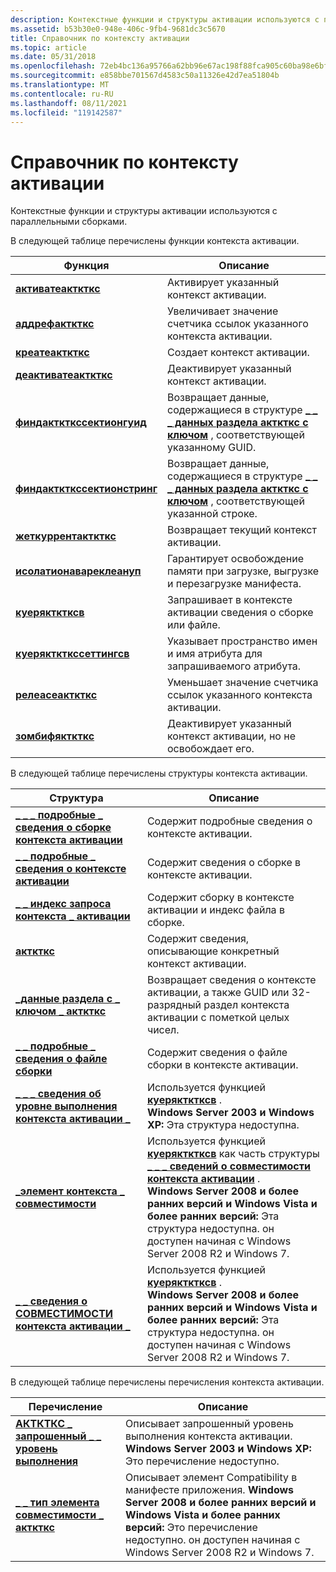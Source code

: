 ```yaml
---
description: Контекстные функции и структуры активации используются с параллельными сборками.
ms.assetid: b53b30e0-948e-406c-9fb4-9681dc3c5670
title: Справочник по контексту активации
ms.topic: article
ms.date: 05/31/2018
ms.openlocfilehash: 72eb4bc136a95766a62bb96e67ac198f88fca905c60ba98e6bf922ce65a36389
ms.sourcegitcommit: e858bbe701567d4583c50a11326e42d7ea51804b
ms.translationtype: MT
ms.contentlocale: ru-RU
ms.lasthandoff: 08/11/2021
ms.locfileid: "119142587"
---
```

# <a name="activation-context-reference"></a>Справочник по контексту активации

Контекстные функции и структуры активации используются с параллельными сборками.

В следующей таблице перечислены функции контекста активации.



| Функция                                                   | Описание                                                                                                                                             |
|------------------------------------------------------------|---------------------------------------------------------------------------------------------------------------------------------------------------------|
| [**активатеакткткс**](/windows/desktop/api/Winbase/nf-winbase-activateactctx)                   | Активирует указанный контекст активации.                                                                                                             |
| [**аддрефакткткс**](/windows/desktop/api/Winbase/nf-winbase-addrefactctx)                       | Увеличивает значение счетчика ссылок указанного контекста активации.                                                                                     |
| [**креатеакткткс**](/windows/desktop/api/Winbase/nf-winbase-createactctxa)                       | Создает контекст активации.                                                                                                                          |
| [**деактиватеакткткс**](/windows/desktop/api/Winbase/nf-winbase-deactivateactctx)               | Деактивирует указанный контекст активации.                                                                                                           |
| [**финдакткткссектионгуид**](/windows/desktop/api/Winbase/nf-winbase-findactctxsectionguid)     | Возвращает данные, содержащиеся в структуре [**\_ \_ \_ данных раздела акткткс с ключом**](/windows/win32/api/winbase/ns-winbase-actctx_section_keyed_data) , соответствующей указанному GUID.   |
| [**финдакткткссектионстринг**](/windows/desktop/api/Winbase/nf-winbase-findactctxsectionstringa) | Возвращает данные, содержащиеся в структуре [**\_ \_ \_ данных раздела акткткс с ключом**](/windows/win32/api/winbase/ns-winbase-actctx_section_keyed_data) , соответствующей указанной строке. |
| [**жеткуррентакткткс**](/windows/desktop/api/Winbase/nf-winbase-getcurrentactctx)               | Возвращает текущий контекст активации.                                                                                                                 |
| [**исолатионавареклеануп**](/previous-versions/windows/desktop/legacy/aa375204(v=vs.85))     | Гарантирует освобождение памяти при загрузке, выгрузке и перезагрузке манифеста.                                                                         |
| [**куеряктктксв**](/windows/desktop/api/Winbase/nf-winbase-queryactctxw)                       | Запрашивает в контексте активации сведения о сборке или файле.                                                                               |
| [**куерякткткссеттингсв**](/windows/desktop/api/Winbase/nf-winbase-queryactctxsettingsw)       | Указывает пространство имен и имя атрибута для запрашиваемого атрибута.                                                                      |
| [**релеасеакткткс**](/windows/desktop/api/Winbase/nf-winbase-releaseactctx)                     | Уменьшает значение счетчика ссылок указанного контекста активации.                                                                                     |
| [**зомбифякткткс**](/windows/desktop/api/Winbase/nf-winbase-zombifyactctx)                     | Деактивирует указанный контекст активации, но не освобождает его.                                                                               |



 

В следующей таблице перечислены структуры контекста активации.



| Структура                                                                                                        | Описание                                                                                                                                                                                                                                                                                                                                                                                  |
|------------------------------------------------------------------------------------------------------------------|----------------------------------------------------------------------------------------------------------------------------------------------------------------------------------------------------------------------------------------------------------------------------------------------------------------------------------------------------------------------------------------------|
| [**\_ \_ \_ подробные \_ сведения о сборке контекста активации**](/windows/desktop/api/Winnt/ns-winnt-activation_context_assembly_detailed_information) | Содержит подробные сведения о контексте активации.                                                                                                                                                                                                                                                                                                                                  |
| [**\_ \_ подробные \_ сведения о контексте активации**](/windows/desktop/api/Winnt/ns-winnt-activation_context_detailed_information)                    | Содержит сведения о сборке в контексте активации.                                                                                                                                                                                                                                                                                                                           |
| [**\_ \_ индекс запроса контекста \_ активации**](/windows/desktop/api/Winnt/ns-winnt-activation_context_query_index)                                      | Содержит сборку в контексте активации и индекс файла в сборке.                                                                                                                                                                                                                                                                                           |
| [**акткткс**](/windows/win32/api/winbase/ns-winbase-actctxa)                                                                                     | Содержит сведения, описывающие конкретный контекст активации.                                                                                                                                                                                                                                                                                                                           |
| [**\_данные раздела с \_ ключом \_ акткткс**](/windows/win32/api/winbase/ns-winbase-actctx_section_keyed_data)                                            | Возвращает сведения о контексте активации, а также GUID или 32-разрядный раздел контекста активации с пометкой целых чисел.                                                                                                                                                                                                                                                                   |
| [**\_ \_ подробные \_ сведения о файле сборки**](/windows/desktop/api/Winnt/ns-winnt-assembly_file_detailed_information)                              | Содержит сведения о файле сборки в контексте активации.                                                                                                                                                                                                                                                                                                                 |
| [**\_ \_ \_ сведения об уровне выполнения контекста активации \_**](/windows/desktop/api/Winnt/ns-winnt-activation_context_run_level_information)                 | Используется функцией [**куеряктктксв**](/windows/desktop/api/Winbase/nf-winbase-queryactctxw) .<br/> **Windows Server 2003 и Windows XP:** Эта структура недоступна.<br/>                                                                                                                                                                                                                                    |
| [**\_элемент контекста \_ совместимости**](/windows/desktop/api/Winnt/ns-winnt-compatibility_context_element)                                         | Используется функцией [**куеряктктксв**](/windows/desktop/api/Winbase/nf-winbase-queryactctxw) как часть структуры [**\_ \_ \_ сведений о совместимости контекста активации**](/windows/desktop/api/Winnt/ns-winnt-activation_context_compatibility_information) . <br/> **Windows Server 2008 и более ранних версий и Windows Vista и более ранних версий:** Эта структура недоступна. он доступен начиная с Windows Server 2008 R2 и Windows 7.<br/> |
| [**\_ \_ сведения о СОВМЕСТИМОСТИ контекста активации \_**](/windows/desktop/api/Winnt/ns-winnt-activation_context_compatibility_information)          | Используется функцией [**куеряктктксв**](/windows/desktop/api/Winbase/nf-winbase-queryactctxw) .<br/> **Windows Server 2008 и более ранних версий и Windows Vista и более ранних версий:** Эта структура недоступна. он доступен начиная с Windows Server 2008 R2 и Windows 7.<br/>                                                                                                                                   |



 

В следующей таблице перечислены перечисления контекста активации.

| Перечисление                                                                       | Описание                                                                                                                                                                                                                                            |
|-----------------------------------------------------------------------------------|--------------------------------------------------------------------------------------------------------------------------------------------------------------------------------------------------------------------------------------------------------|
| [**АКТКТКС \_ запрошенный \_ \_ уровень выполнения**](/windows/desktop/api/Winnt/ne-winnt-actctx_requested_run_level)               | Описывает запрошенный уровень выполнения контекста активации. **Windows Server 2003 и Windows XP:** Это перечисление недоступно.<br/>                                                                                                      |
| [**\_ \_ тип элемента совместимости \_ акткткс**](/windows/desktop/api/Winnt/ne-winnt-actctx_compatibility_element_type) | Описывает элемент Compatibility в манифесте приложения. **Windows Server 2008 и более ранних версий и Windows Vista и более ранних версий:** Это перечисление недоступно. он доступен начиная с Windows Server 2008 R2 и Windows 7.<br/> |



 

 

